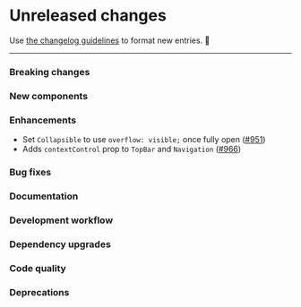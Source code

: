 # Unreleased changes

Use [the changelog guidelines](https://git.io/polaris-changelog-guidelines) to format new entries. 💜

---

### Breaking changes

### New components

### Enhancements

- Set `Collapsible` to use `overflow: visible;` once fully open ([#951](https://github.com/Shopify/polaris-react/pull/951))
- Adds `contextControl` prop to `TopBar` and `Navigation` ([#966](https://github.com/Shopify/polaris-react/pull/966))

### Bug fixes

### Documentation

### Development workflow

### Dependency upgrades

### Code quality

### Deprecations
